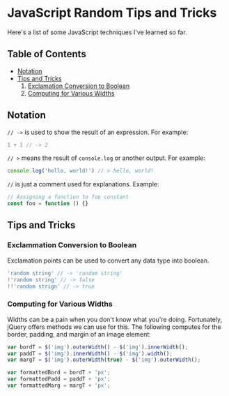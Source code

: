 # JavaScript Random Tips and Tricks

Here's a list of some JavaScript techniques I've learned so far.

## Table of Contents
- [Notation](#notation)
- [Tips and Tricks](#tips-and-tricks)
    1. [Exclamation Conversion to Boolean](#exclamation-conversion-to-boolean)
    2. [Computing for Various Widths](#computing-for-various-widths)

## Notation

`// ->` is used to show the result of an expression. For example:

```js
1 + 1 // -> 2
```

`// >` means the result of `console.log` or another output. For example:

```js
console.log('hello, world!') // > hello, world!
```

`//` is just a comment used for explanations. Example:

```js
// Assigning a function to foo constant
const foo = function () {}
```

## Tips and Tricks
### Exclammation Conversion to Boolean
Exclamation points can be used to convert any data type into boolean.

```js
'random string' // -> 'random string'
!'random string' // -> false
!!'random strign' // -> true
```

### Computing for Various Widths
Widths can be a pain when you don't know what you're doing. Fortunately, jQuery offers methods we can use for this. The following computes for the border, padding, and margin of an image element:

```js
var bordT = $('img').outerWidth() - $('img').innerWidth();
var paddT = $('img').innerWidth() - $('img').width();
var margT = $('img').outerWidth(true) - $('img').outerWidth();

var formattedBord = bordT + 'px';
var formattedPadd = paddT + 'px';
var formattedMarg = margT + 'px';
```


